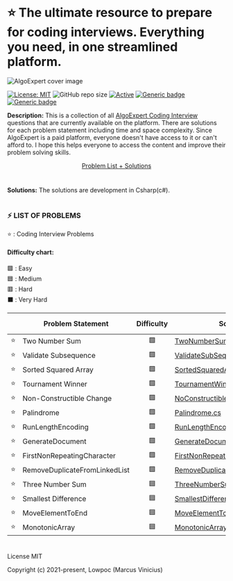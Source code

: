 # :star: The ultimate resource to prepare for coding interviews. Everything you need, in one streamlined platform.

![AlgoExpert cover image](https://assets.algoexpert.io/static/images/ae-social-logo.png)

 [![License: MIT](https://img.shields.io/badge/License-MIT-yellow.svg)](https://opensource.org/licenses/MIT "MIT License")
 ![GitHub repo size](https://img.shields.io/github/repo-size/lowpoc/algoexpert.io)
 [![Active](http://img.shields.io/badge/Status-Active-green.svg)](https://img.shields.io/github/repo-size/lowpoc/algoexpert.io)
 [![Generic badge](https://img.shields.io/badge/lang-csharp-blue.svg)](https://docs.microsoft.com/pt-br/dotnet/csharp/tour-of-csharp/)
 [![Generic badge](https://img.shields.io/badge/last%20updated-23--12--2021-orange)](https://img.shields.io/github/repo-size/lowpoc/algoexpert.io)
 
**Description:** This is a collection of all [AlgoExpert Coding Interview](https://www.algoexpert.io/questions) questions that are currently available on the platform. There are solutions for each problem statement including time and space complexity. Since AlgoExpert is a paid platform, everyone doesn't have access to it or can't afford to. I hope this helps everyone to access the content and improve their problem solving skills.

<div align="center">
	<a href="#-list-of-problems">Problem List + Solutions</a>
</div>

#

**Solutions:**
The solutions are development in Csharp(c#).

 
#

### ⚡ LIST OF PROBLEMS 
	
⭐ : Coding Interview Problems 
<br/>
#### Difficulty chart:
🟩 : Easy
<br/>
🟦 : Medium
<br/>
🟥 : Hard
<br/>
⬛ : Very Hard
<br/>

|  | Problem Statement        | Difficulty | Solution                                                                                                                                           | Category   | Unit Test
| :------: |--------------------------|:----------:|----------------------------------------------------------------------------------------------------------------------------------------------------|------------| ---- |
| :star: | Two Number Sum           |     🟩     | [TwoNumberSum.cs](https://github.com/Lowpoc/algoexpert.io/blob/master/AlgoExpert.IO/Array/TwoNumberSum.cs)                                         | array      | [test](https://github.com/Lowpoc/algoexpert.io/blob/master/AlgoExperto.IO.Array.Tests/TwoNumberSumTests.cs)
| :star: | Validate Subsequence     |     🟩     | [ValidateSubSequence.cs](https://github.com/Lowpoc/algoexpert.io/blob/master/AlgoExpert.IO/Array/ValidateSubSequence.cs)                           | array      | [test](https://github.com/Lowpoc/algoexpert.io/blob/master/AlgoExperto.IO.Array.Tests/ValidateSubSequenceTests.cs)
| :star: | Sorted Squared Array     |     🟩     | [SortedSquaredArray.cs](https://github.com/Lowpoc/algoexpert.io/blob/master/AlgoExpert.IO/Array/SortedSquaredArray.cs)                             | array      | [test](https://github.com/Lowpoc/algoexpert.io/blob/master/AlgoExperto.IO.Array.Tests/SortedSquaredArrayTest.cs)
| :star: | Tournament Winner        |     🟩     | [TournamentWinner.cs](https://github.com/Lowpoc/algoexpert.io/blob/master/AlgoExpert.IO/Array/TournamentWinner.cs)                                 | array      | [test](https://github.com/Lowpoc/algoexpert.io/blob/master/AlgoExperto.IO.Array.Tests/TournamentWinnerTest.cs)
| :star: | Non-Constructible Change |     🟩     | [NoConstructibleChange.cs](https://github.com/Lowpoc/algoexpert.io/blob/master/AlgoExpert.IO/Array/NoConstructibleChange.cs)                       | array      |[test](https://github.com/Lowpoc/algoexpert.io/blob/master/AlgoExperto.IO.Array.Tests/NoConstructibleChangeTest.cs)
| :star: | Palindrome               |     🟩     | [Palindrome.cs](https://github.com/Lowpoc/algoexpert.io/blob/master/AlgoExpert.IO/Strings/Palindrome.cs)                                           | strings    | [test](https://github.com/Lowpoc/algoexpert.io/blob/master/AlgoExpert.IO.Strings.Tests/PalindromeTest.cs)
| :star: | RunLengthEncoding        |     🟩     | [RunLengthEncoding.cs](https://github.com/Lowpoc/algoexpert.io/blob/master/AlgoExpert.IO/Strings/RunLengthEncoding.cs)                             | strings    | [test](https://github.com/Lowpoc/algoexpert.io/blob/master/AlgoExpert.IO.Strings.Tests/RunLengthEncodingTest.cs)
| :star: | GenerateDocument        |     🟩     | [GenerateDocument.cs](https://github.com/Lowpoc/algoexpert.io/blob/master/AlgoExpert.IO/Strings/GenerateDocument.cs)                               | strings    | [test](https://github.com/Lowpoc/algoexpert.io/blob/master/AlgoExpert.IO.Strings.Tests/GenerateDocumentTest.cs)
| :star: | FirstNonRepeatingCharacter |     🟩     | [FirstNonRepeatingCharacter.cs](https://github.com/Lowpoc/algoexpert.io/blob/master/AlgoExpert.IO/Strings/FirstNonRepeatingCharacter.cs)           | strings    | [test](https://github.com/Lowpoc/algoexpert.io/blob/master/AlgoExpert.IO.Strings.Tests/FirstNonRepeatingCharacterTest.cs)
| :star: | RemoveDuplicateFromLinkedList |     🟩     | [RemoveDuplicateFromLinkedList.cs](https://github.com/Lowpoc/algoexpert.io/blob/master/AlgoExpert.IO/LinkedLists/RemoveDuplicateFromLinkedList.cs) | linkedList | [test](https://github.com/Lowpoc/algoexpert.io/blob/master/AlgoExpert.IO.LinkedLists.Tests/RemoveDuplicatesTests.cs)
| :star: | Three Number Sum         |     🟦     | [ThreeNumberSum.cs](https://github.com/Lowpoc/algoexpert.io/blob/master/AlgoExpert.IO/Array/ThreeNumberSum.cs)                                     | array      | [test](https://github.com/Lowpoc/algoexpert.io/blob/master/AlgoExperto.IO.Array.Tests/ThreeNumberSumTest.cs)
| :star: | Smallest Difference      |     🟦     | [SmallestDifference.cs](https://github.com/Lowpoc/algoexpert.io/blob/master/AlgoExpert.IO/Array/SmallestDifference.cs)                             | array      | [test](https://github.com/Lowpoc/algoexpert.io/blob/master/AlgoExperto.IO.Array.Tests/SmallestDifferenceTest.cs)
| :star: | MoveElementToEnd         |     🟦     | [MoveElementToEnd.cs](https://github.com/Lowpoc/algoexpert.io/blob/master/AlgoExpert.IO/Array/MoveElementToEnd.cs)                                 | array      | [test](https://github.com/Lowpoc/algoexpert.io/blob/master/AlgoExperto.IO.Array.Tests/MoveElementToEndTest.cs)
| :star: | MonotonicArray           |     🟦     | [MonotonicArray.cs](https://github.com/Lowpoc/algoexpert.io/blob/master/AlgoExpert.IO/Array/MonotonicArray.cs)                                     | array      | [test](https://github.com/Lowpoc/algoexpert.io/blob/master/AlgoExperto.IO.Array.Tests/MonotonicArrayTest.cs)

#
License
MIT

Copyright (c) 2021-present, Lowpoc (Marcus Vinicius)
